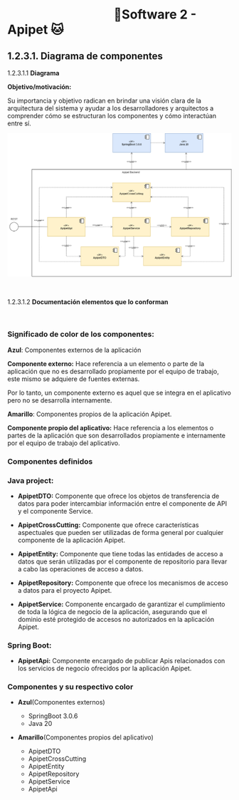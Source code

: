 #  &nbsp;&nbsp;&nbsp;&nbsp;&nbsp;&nbsp;&nbsp;&nbsp;&nbsp;&nbsp;&nbsp;&nbsp;&nbsp;&nbsp;&nbsp;&nbsp;&nbsp;&nbsp;&nbsp;&nbsp;&nbsp;&nbsp;&nbsp;&nbsp;&nbsp;&nbsp;&nbsp;&nbsp;&nbsp;&nbsp;&nbsp;&nbsp;&nbsp;&nbsp;&nbsp;&nbsp;🐶Software 2 - Apipet 🐱  #


## 1.2.3.1. Diagrama de componentes

1.2.3.1.1 **Diagrama**

**Objetivo/motivación:**

Su importancia y objetivo radican en brindar una visión clara de la arquitectura del sistema y ayudar a los desarrolladores y arquitectos a comprender cómo se estructuran los componentes y cómo interactúan entre sí.




![](https://github.com/MiguelRiosT/ApipetDocumentacion/blob/main/Dise%C3%B1o%20detallado/Vista%20Implementaci%C3%B3n/Diagrama%20de%20componentes/ModeloComponentesApipet.drawio.png)

<br>

1.2.3.1.2 **Documentación elementos que lo conforman**

<br>

### Significado de color de los componentes: ###

**Azul**: Componentes externos de la aplicación

**Componente externo:** Hace referencia a un elemento o parte de la aplicación que no es desarrollado propiamente por el equipo de trabajo, este mismo se adquiere de fuentes externas.

Por lo tanto, un componente externo es aquel que se integra en el aplicativo pero no se desarrolla internamente.


**Amarillo**: Componentes propios de la aplicación Apipet.

**Componente propio del aplicativo:** Hace referencia a los elementos o partes de la aplicación que son desarrollados propiamente e internamente por el equipo de trabajo del aplicativo.

### Componentes definidos ###

### Java project: ### 

- **ApipetDTO:** Componente que ofrece los objetos de transferencia de datos para poder intercambiar información entre el componente de API y el componente Service.

- **ApipetCrossCutting:** Componente que ofrece características aspectuales que pueden ser utilizadas de forma general por cualquier componente de la aplicación Apipet.

- **ApipetEntity:** Componente que tiene todas las entidades de acceso a datos que serán utilizadas por el componente de repositorio para llevar a cabo las operaciones de acceso a datos.

- **ApipetRepository:** Componente que ofrece los mecanismos de acceso a datos para el proyecto Apipet.

- **ApipetService:** Componente encargado de garantizar el cumplimiento de toda la lógica de negocio de la aplicación, asegurando que el dominio esté protegido de accesos no autorizados en la aplicación Apipet.


### Spring Boot: ###

- **ApipetApi:** Componente encargado de publicar Apis relacionados con los servicios de negocio ofrecidos por la aplicación Apipet. 


### Componentes y su respectivo color ###

- **Azul**(Componentes externos)
  - SpringBoot 3.0.6
  - Java 20
  
- **Amarillo**(Componentes propios del aplicativo)

  - ApipetDTO
  - ApipetCrossCutting
  - ApipetEntity
  - ApipetRepository
  - ApipetService
  - ApipetApi
